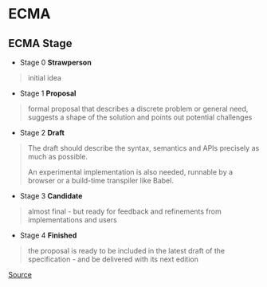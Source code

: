 # ECMA

## ECMA Stage

- Stage 0 **Strawperson**

> initial idea

- Stage 1 **Proposal**

> formal proposal that describes a discrete problem or general need, suggests a shape of the solution and points out potential challenges

- Stage 2 **Draft**

> The draft should describe the syntax, semantics and APIs precisely as much as possible.
>
> An experimental implementation is also needed, runnable by a browser or a build-time transpiler like Babel.

- Stage 3 **Candidate**

> almost final - but ready for feedback and refinements from implementations and users

- Stage 4 **Finished**

> the proposal is ready to be included in the latest draft of the specification - and be delivered with its next edition

[Source](https://tc39.es/process-document/)
